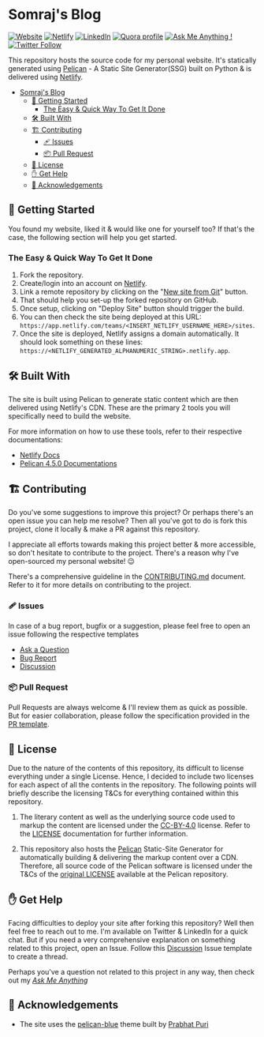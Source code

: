 # Somraj's Blog

<!-- Position of the badges for easier accessibility
Website | Netlify | LinkedIn | Quora | AMA | Twitter -->
[![Website](https://img.shields.io/website?down_color=Red&down_message=Down&label=Website&style=flat-square&up_color=Green&up_message=Up&url=https%3A%2F%2Fgoofy-galileo-0dde5b.netlify.app%2F)](https://goofy-galileo-0dde5b.netlify.app/) [![Netlify](https://img.shields.io/netlify/7869b189-a9b1-4ebc-8205-e64c90ff0c6f?color=00C7B7&label=Netlify%20Build&logo=Netlify&style=flat-square)](https://app.netlify.com/sites/goofy-galileo-0dde5b) [![LinkedIn](https://img.shields.io/static/v1?label=LinkedIn&message=Connect&color=0077B5&style=flat-square&logo=linkedin)](https://www.linkedin.com/in/jarmos/) [![Quora profile](https://img.shields.io/static/v1?label=Quora&message=Follow&color=B92B27&style=flat-square&logo=quora)](https://www.quora.com/profile/Somraj-Saha-3) [![Ask Me Anything !](https://img.shields.io/badge/Ask%20me-anything-1abc9c.svg)](https://github.com/Jarmos-san/ama) [![Twitter Follow](https://img.shields.io/twitter/follow/Jarmosan?style=social)](https://twitter.com/Jarmosan)

This repository hosts the source code for my personal website. It's statically generated using [Pelican](https://www.getpelican.com) - A Static Site Generator(SSG) built on Python & is delivered using [Netlify](https://www.netlify.com/).

- [Somraj's Blog](#somrajs-blog)
  - [:checkered_flag: Getting Started](#-getting-started)
    - [The Easy & Quick Way To Get It Done](#the-easy--quick-way-to-get-it-done)
  - [:hammer_and_wrench: Built With](#-built-with)
  - [:building_construction: Contributing](#-contributing)
    - [:adhesive_bandage: Issues](#adhesive_bandage-issues)
    - [:package: Pull Request](#-pull-request)
  - [:memo: License](#-license)
  - [:raised_hand: Get Help](#-get-help)
  - [:clap: Acknowledgements](#-acknowledgements)

## :checkered_flag: Getting Started

You found my website, liked it & would like one for yourself too? If that's the case, the following section will help you get started.

### The Easy & Quick Way To Get It Done

1. Fork the repository.
2. Create/login into an account on [Netlify](https://www.netlify.com).
3. Link a remote repository by clicking on the "[New site from Git](https://app.netlify.com/start)" button.
4. That should help you set-up the forked repository on GitHub.
5. Once setup, clicking on "Deploy Site" button should trigger the build.
6. You can then check the site being deployed at this URL: `https://app.netlify.com/teams/<INSERT_NETLIFY_USERNAME_HERE>/sites`.
7. Once the site is deployed, Netlify assigns a domain automatically. It should look something on these lines: `https://<NETLIFY_GENERATED_ALPHANUMERIC_STRING>.netlify.app`.

<!-- ! Talk about the hard way to do things as well. -->

## :hammer_and_wrench: Built With

The site is built using Pelican to generate static content which are then delivered using Netlify's CDN. These are the primary 2 tools you will specifically need to build the website.

For more information on how to use these tools, refer to their respective documentations:

- [Netlify Docs](https://docs.netlify.com/)
- [Pelican 4.5.0 Documentations](https://docs.getpelican.com/en/stable/)

## :building_construction: Contributing

Do you've some suggestions to improve this project? Or perhaps there's an open issue you can help me resolve? Then all you've got to do is fork this project, clone it locally & make a PR against this repository.

I appreciate all efforts towards making this project better & more accessible, so don't hesitate to contribute to the project. There's a reason why I've open-sourced my personal website! :wink:

There's a comprehensive guideline in the [CONTRIBUTING.md](.github/CONTRIBUTING.md) document. Refer to it for more details on contributing to the project.

### :adhesive_bandage: Issues

In case of a bug report, bugfix or a suggestion, please feel free to open an issue following the respective templates

- [Ask a Question](.github/ISSUE_TEMPLATE/ask-a-question.md)
- [Bug Report](.github/ISSUE_TEMPLATE/bug-report.md)
- [Discussion](.github/ISSUE_TEMPLATE/discussion.md)

### :package: Pull Request

Pull Requests are always welcome & I'll review them as quick as possible. But for easier collaboration, please follow the specification provided in the [PR template](.github/PULL_REQUEST_TEMPLATE.md).

## :memo: License

Due to the nature of the contents of this repository, its difficult to license everything under a single License. Hence, I decided to include two licenses for each aspect of all the contents in the repository. The following points will briefly describe the licensing T&Cs for everything contained within this repository.

1. The literary content as well as the underlying source code used to markup the content are licensed under the [CC-BY-4.0](https://spdx.org/licenses/CC-BY-4.0.html) license. Refer to the [LICENSE](LICENSE) documentation for further information.

2. This repository also hosts the [Pelican](https:www.getpelican.com) Static-Site Generator for automatically building & delivering the markup content over a CDN. Therefore, all source code of the Pelican software is licensed under the T&Cs of the [original LICENSE](https://github.com/getpelican/pelican/blob/master/LICENSE) available at the Pelican repository.

## :raised_hand: Get Help

Facing difficulties to deploy your site after forking this repository? Well then feel free to reach out to me. I'm available on Twitter & LinkedIn for a quick chat. But if you need a very comprehensive explanation on something related to this project, open an Issue. Follow this [Discussion](.github/ISSUE_TEMPLATE/discussion.md) Issue template to create a thread.

Perhaps you've a question not related to this project in any way, then check out my [*Ask Me Anything*](https://github.com/jarmos-san/ama)

## :clap: Acknowledgements

- The site uses the [pelican-blue](https://github.com/Parbhat/pelican-blue) theme built by [Prabhat Puri](https://github.com/Parbhat)
